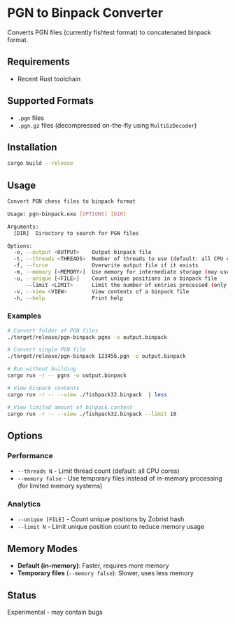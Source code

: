# PGN to Binpack Converter

Converts PGN files (currently fishtest format) to concatenated binpack format.

## Requirements

- Recent Rust toolchain

## Supported Formats

- `.pgn` files
- `.pgn.gz` files (decompressed on-the-fly using `MultiGzDecoder`)

## Installation

```bash
cargo build --release
```

## Usage

```bash
Convert PGN chess files to binpack format

Usage: pgn-binpack.exe [OPTIONS] [DIR]

Arguments:
  [DIR]  Directory to search for PGN files

Options:
  -o, --output <OUTPUT>    Output binpack file
  -t, --threads <THREADS>  Number of threads to use (default: all CPU cores)
  -f, --force              Overwrite output file if it exists
  -m, --memory [<MEMORY>]  Use memory for intermediate storage (may use more RAM, but faster) [default: true] [possible values: true, false]
  -u, --unique [<FILE>]    Count unique positions in a binpack file
      --limit <LIMIT>      Limit the number of entries processed (only with --unique or --view)
  -v, --view <VIEW>        View contents of a binpack file
  -h, --help               Print help
```

### Examples

```bash
# Convert folder of PGN files
./target/release/pgn-binpack pgns -o output.binpack

# Convert single PGN file
./target/release/pgn-binpack 123456.pgn -o output.binpack

# Run without building
cargo run -r -- pgns -o output.binpack

# View binpack contents
cargo run -r -- --view ./fishpack32.binpack  | less

# View limited amount of binpack content
cargo run -r -- --view ./fishpack32.binpack --limit 10
```

## Options

### Performance

- `--threads N` - Limit thread count (default: all CPU cores)
- `--memory false` - Use temporary files instead of in-memory processing (for limited memory systems)

### Analytics

- `--unique [FILE]` - Count unique positions by Zobrist hash
- `--limit N` - Limit unique position count to reduce memory usage

## Memory Modes

- **Default (in-memory)**: Faster, requires more memory
- **Temporary files** (`--memory false`): Slower, uses less memory

## Status

Experimental - may contain bugs
